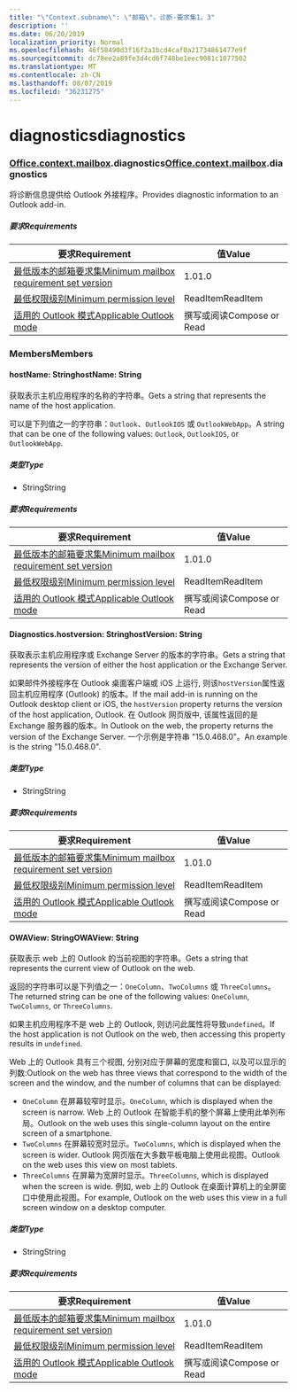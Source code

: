 ```yaml
---
title: "\"Context.subname\": \"邮箱\"。诊断-要求集1。3"
description: ''
ms.date: 06/20/2019
localization_priority: Normal
ms.openlocfilehash: 46f58490d3f16f2a1bcd4caf0a21734861477e9f
ms.sourcegitcommit: dc78ee2a89fe3d4cd6f748be1eec9081c1077502
ms.translationtype: MT
ms.contentlocale: zh-CN
ms.lasthandoff: 08/07/2019
ms.locfileid: "36231275"
---
```

# <a name="diagnostics"></a><span data-ttu-id="81e1a-102">diagnostics</span><span class="sxs-lookup"><span data-stu-id="81e1a-102">diagnostics</span></span>

### <a name="officeofficemdcontextofficecontextmdmailboxofficecontextmailboxmddiagnostics"></a><span data-ttu-id="81e1a-103">[Office](Office.md)[.context](Office.context.md)[.mailbox](Office.context.mailbox.md).diagnostics</span><span class="sxs-lookup"><span data-stu-id="81e1a-103">[Office](Office.md)[.context](Office.context.md)[.mailbox](Office.context.mailbox.md).diagnostics</span></span>

<span data-ttu-id="81e1a-104">将诊断信息提供给 Outlook 外接程序。</span><span class="sxs-lookup"><span data-stu-id="81e1a-104">Provides diagnostic information to an Outlook add-in.</span></span>

##### <a name="requirements"></a><span data-ttu-id="81e1a-105">要求</span><span class="sxs-lookup"><span data-stu-id="81e1a-105">Requirements</span></span>

|<span data-ttu-id="81e1a-106">要求</span><span class="sxs-lookup"><span data-stu-id="81e1a-106">Requirement</span></span>| <span data-ttu-id="81e1a-107">值</span><span class="sxs-lookup"><span data-stu-id="81e1a-107">Value</span></span>|
|---|---|
|[<span data-ttu-id="81e1a-108">最低版本的邮箱要求集</span><span class="sxs-lookup"><span data-stu-id="81e1a-108">Minimum mailbox requirement set version</span></span>](/office/dev/add-ins/reference/requirement-sets/outlook-api-requirement-sets)| <span data-ttu-id="81e1a-109">1.0</span><span class="sxs-lookup"><span data-stu-id="81e1a-109">1.0</span></span>|
|[<span data-ttu-id="81e1a-110">最低权限级别</span><span class="sxs-lookup"><span data-stu-id="81e1a-110">Minimum permission level</span></span>](/outlook/add-ins/understanding-outlook-add-in-permissions)| <span data-ttu-id="81e1a-111">ReadItem</span><span class="sxs-lookup"><span data-stu-id="81e1a-111">ReadItem</span></span>|
|[<span data-ttu-id="81e1a-112">适用的 Outlook 模式</span><span class="sxs-lookup"><span data-stu-id="81e1a-112">Applicable Outlook mode</span></span>](/outlook/add-ins/#extension-points)| <span data-ttu-id="81e1a-113">撰写或阅读</span><span class="sxs-lookup"><span data-stu-id="81e1a-113">Compose or Read</span></span>|

### <a name="members"></a><span data-ttu-id="81e1a-114">Members</span><span class="sxs-lookup"><span data-stu-id="81e1a-114">Members</span></span>

#### <a name="hostname-string"></a><span data-ttu-id="81e1a-115">hostName: String</span><span class="sxs-lookup"><span data-stu-id="81e1a-115">hostName: String</span></span>

<span data-ttu-id="81e1a-116">获取表示主机应用程序的名称的字符串。</span><span class="sxs-lookup"><span data-stu-id="81e1a-116">Gets a string that represents the name of the host application.</span></span>

<span data-ttu-id="81e1a-117">可以是下列值之一的字符串：`Outlook`、`OutlookIOS` 或 `OutlookWebApp`。</span><span class="sxs-lookup"><span data-stu-id="81e1a-117">A string that can be one of the following values: `Outlook`, `OutlookIOS`, or `OutlookWebApp`.</span></span>

##### <a name="type"></a><span data-ttu-id="81e1a-118">类型</span><span class="sxs-lookup"><span data-stu-id="81e1a-118">Type</span></span>

*   <span data-ttu-id="81e1a-119">String</span><span class="sxs-lookup"><span data-stu-id="81e1a-119">String</span></span>

##### <a name="requirements"></a><span data-ttu-id="81e1a-120">要求</span><span class="sxs-lookup"><span data-stu-id="81e1a-120">Requirements</span></span>

|<span data-ttu-id="81e1a-121">要求</span><span class="sxs-lookup"><span data-stu-id="81e1a-121">Requirement</span></span>| <span data-ttu-id="81e1a-122">值</span><span class="sxs-lookup"><span data-stu-id="81e1a-122">Value</span></span>|
|---|---|
|[<span data-ttu-id="81e1a-123">最低版本的邮箱要求集</span><span class="sxs-lookup"><span data-stu-id="81e1a-123">Minimum mailbox requirement set version</span></span>](/office/dev/add-ins/reference/requirement-sets/outlook-api-requirement-sets)| <span data-ttu-id="81e1a-124">1.0</span><span class="sxs-lookup"><span data-stu-id="81e1a-124">1.0</span></span>|
|[<span data-ttu-id="81e1a-125">最低权限级别</span><span class="sxs-lookup"><span data-stu-id="81e1a-125">Minimum permission level</span></span>](/outlook/add-ins/understanding-outlook-add-in-permissions)| <span data-ttu-id="81e1a-126">ReadItem</span><span class="sxs-lookup"><span data-stu-id="81e1a-126">ReadItem</span></span>|
|[<span data-ttu-id="81e1a-127">适用的 Outlook 模式</span><span class="sxs-lookup"><span data-stu-id="81e1a-127">Applicable Outlook mode</span></span>](/outlook/add-ins/#extension-points)| <span data-ttu-id="81e1a-128">撰写或阅读</span><span class="sxs-lookup"><span data-stu-id="81e1a-128">Compose or Read</span></span>|

#### <a name="hostversion-string"></a><span data-ttu-id="81e1a-129">Diagnostics.hostversion: String</span><span class="sxs-lookup"><span data-stu-id="81e1a-129">hostVersion: String</span></span>

<span data-ttu-id="81e1a-130">获取表示主机应用程序或 Exchange Server 的版本的字符串。</span><span class="sxs-lookup"><span data-stu-id="81e1a-130">Gets a string that represents the version of either the host application or the Exchange Server.</span></span>

<span data-ttu-id="81e1a-131">如果邮件外接程序在 Outlook 桌面客户端或 iOS 上运行, 则该`hostVersion`属性返回主机应用程序 (Outlook) 的版本。</span><span class="sxs-lookup"><span data-stu-id="81e1a-131">If the mail add-in is running on the Outlook desktop client or iOS, the `hostVersion` property returns the version of the host application, Outlook.</span></span> <span data-ttu-id="81e1a-132">在 Outlook 网页版中, 该属性返回的是 Exchange 服务器的版本。</span><span class="sxs-lookup"><span data-stu-id="81e1a-132">In Outlook on the web, the property returns the version of the Exchange Server.</span></span> <span data-ttu-id="81e1a-133">一个示例是字符串 "15.0.468.0"。</span><span class="sxs-lookup"><span data-stu-id="81e1a-133">An example is the string "15.0.468.0".</span></span>

##### <a name="type"></a><span data-ttu-id="81e1a-134">类型</span><span class="sxs-lookup"><span data-stu-id="81e1a-134">Type</span></span>

*   <span data-ttu-id="81e1a-135">String</span><span class="sxs-lookup"><span data-stu-id="81e1a-135">String</span></span>

##### <a name="requirements"></a><span data-ttu-id="81e1a-136">要求</span><span class="sxs-lookup"><span data-stu-id="81e1a-136">Requirements</span></span>

|<span data-ttu-id="81e1a-137">要求</span><span class="sxs-lookup"><span data-stu-id="81e1a-137">Requirement</span></span>| <span data-ttu-id="81e1a-138">值</span><span class="sxs-lookup"><span data-stu-id="81e1a-138">Value</span></span>|
|---|---|
|[<span data-ttu-id="81e1a-139">最低版本的邮箱要求集</span><span class="sxs-lookup"><span data-stu-id="81e1a-139">Minimum mailbox requirement set version</span></span>](/office/dev/add-ins/reference/requirement-sets/outlook-api-requirement-sets)| <span data-ttu-id="81e1a-140">1.0</span><span class="sxs-lookup"><span data-stu-id="81e1a-140">1.0</span></span>|
|[<span data-ttu-id="81e1a-141">最低权限级别</span><span class="sxs-lookup"><span data-stu-id="81e1a-141">Minimum permission level</span></span>](/outlook/add-ins/understanding-outlook-add-in-permissions)| <span data-ttu-id="81e1a-142">ReadItem</span><span class="sxs-lookup"><span data-stu-id="81e1a-142">ReadItem</span></span>|
|[<span data-ttu-id="81e1a-143">适用的 Outlook 模式</span><span class="sxs-lookup"><span data-stu-id="81e1a-143">Applicable Outlook mode</span></span>](/outlook/add-ins/#extension-points)| <span data-ttu-id="81e1a-144">撰写或阅读</span><span class="sxs-lookup"><span data-stu-id="81e1a-144">Compose or Read</span></span>|

#### <a name="owaview-string"></a><span data-ttu-id="81e1a-145">OWAView: String</span><span class="sxs-lookup"><span data-stu-id="81e1a-145">OWAView: String</span></span>

<span data-ttu-id="81e1a-146">获取表示 web 上的 Outlook 的当前视图的字符串。</span><span class="sxs-lookup"><span data-stu-id="81e1a-146">Gets a string that represents the current view of Outlook on the web.</span></span>

<span data-ttu-id="81e1a-147">返回的字符串可以是下列值之一：`OneColumn`、`TwoColumns` 或 `ThreeColumns`。</span><span class="sxs-lookup"><span data-stu-id="81e1a-147">The returned string can be one of the following values: `OneColumn`, `TwoColumns`, or `ThreeColumns`.</span></span>

<span data-ttu-id="81e1a-148">如果主机应用程序不是 web 上的 Outlook, 则访问此属性将导致`undefined`。</span><span class="sxs-lookup"><span data-stu-id="81e1a-148">If the host application is not Outlook on the web, then accessing this property results in `undefined`.</span></span>

<span data-ttu-id="81e1a-149">Web 上的 Outlook 具有三个视图, 分别对应于屏幕的宽度和窗口, 以及可以显示的列数:</span><span class="sxs-lookup"><span data-stu-id="81e1a-149">Outlook on the web has three views that correspond to the width of the screen and the window, and the number of columns that can be displayed:</span></span>

*   <span data-ttu-id="81e1a-150">`OneColumn` 在屏幕较窄时显示。</span><span class="sxs-lookup"><span data-stu-id="81e1a-150">`OneColumn`, which is displayed when the screen is narrow.</span></span> <span data-ttu-id="81e1a-151">Web 上的 Outlook 在智能手机的整个屏幕上使用此单列布局。</span><span class="sxs-lookup"><span data-stu-id="81e1a-151">Outlook on the web uses this single-column layout on the entire screen of a smartphone.</span></span>
*   <span data-ttu-id="81e1a-152">`TwoColumns` 在屏幕较宽时显示。</span><span class="sxs-lookup"><span data-stu-id="81e1a-152">`TwoColumns`, which is displayed when the screen is wider.</span></span> <span data-ttu-id="81e1a-153">Outlook 网页版在大多数平板电脑上使用此视图。</span><span class="sxs-lookup"><span data-stu-id="81e1a-153">Outlook on the web uses this view on most tablets.</span></span>
*   <span data-ttu-id="81e1a-154">`ThreeColumns` 在屏幕为宽屏时显示。</span><span class="sxs-lookup"><span data-stu-id="81e1a-154">`ThreeColumns`, which is displayed when the screen is wide.</span></span> <span data-ttu-id="81e1a-155">例如, web 上的 Outlook 在桌面计算机上的全屏窗口中使用此视图。</span><span class="sxs-lookup"><span data-stu-id="81e1a-155">For example, Outlook on the web uses this view in a full screen window on a desktop computer.</span></span>

##### <a name="type"></a><span data-ttu-id="81e1a-156">类型</span><span class="sxs-lookup"><span data-stu-id="81e1a-156">Type</span></span>

*   <span data-ttu-id="81e1a-157">String</span><span class="sxs-lookup"><span data-stu-id="81e1a-157">String</span></span>

##### <a name="requirements"></a><span data-ttu-id="81e1a-158">要求</span><span class="sxs-lookup"><span data-stu-id="81e1a-158">Requirements</span></span>

|<span data-ttu-id="81e1a-159">要求</span><span class="sxs-lookup"><span data-stu-id="81e1a-159">Requirement</span></span>| <span data-ttu-id="81e1a-160">值</span><span class="sxs-lookup"><span data-stu-id="81e1a-160">Value</span></span>|
|---|---|
|[<span data-ttu-id="81e1a-161">最低版本的邮箱要求集</span><span class="sxs-lookup"><span data-stu-id="81e1a-161">Minimum mailbox requirement set version</span></span>](/office/dev/add-ins/reference/requirement-sets/outlook-api-requirement-sets)| <span data-ttu-id="81e1a-162">1.0</span><span class="sxs-lookup"><span data-stu-id="81e1a-162">1.0</span></span>|
|[<span data-ttu-id="81e1a-163">最低权限级别</span><span class="sxs-lookup"><span data-stu-id="81e1a-163">Minimum permission level</span></span>](/outlook/add-ins/understanding-outlook-add-in-permissions)| <span data-ttu-id="81e1a-164">ReadItem</span><span class="sxs-lookup"><span data-stu-id="81e1a-164">ReadItem</span></span>|
|[<span data-ttu-id="81e1a-165">适用的 Outlook 模式</span><span class="sxs-lookup"><span data-stu-id="81e1a-165">Applicable Outlook mode</span></span>](/outlook/add-ins/#extension-points)| <span data-ttu-id="81e1a-166">撰写或阅读</span><span class="sxs-lookup"><span data-stu-id="81e1a-166">Compose or Read</span></span>|
